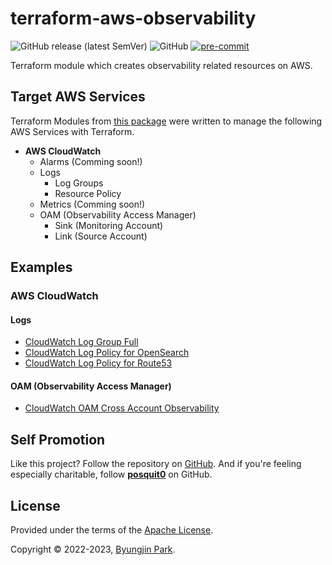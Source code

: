 # terraform-aws-observability

![GitHub release (latest SemVer)](https://img.shields.io/github/v/release/tedilabs/terraform-aws-observability?color=blue&sort=semver&style=flat-square)
![GitHub](https://img.shields.io/github/license/tedilabs/terraform-aws-observability?color=blue&style=flat-square)
[![pre-commit](https://img.shields.io/badge/pre--commit-enabled-brightgreen?logo=pre-commit&logoColor=white&style=flat-square)](https://github.com/pre-commit/pre-commit)

Terraform module which creates observability related resources on AWS.


## Target AWS Services

Terraform Modules from [this package](https://github.com/tedilabs/terraform-aws-observability) were written to manage the following AWS Services with Terraform.

- **AWS CloudWatch**
  - Alarms (Comming soon!)
  - Logs
    - Log Groups
    - Resource Policy
  - Metrics (Comming soon!)
  - OAM (Observability Access Manager)
    - Sink (Monitoring Account)
    - Link (Source Account)


## Examples

### AWS CloudWatch

#### Logs

- [CloudWatch Log Group Full](./examples/cloudwatch-log-group-full)
- [CloudWatch Log Policy for OpenSearch](./examples/cloudwatch-log-policy-es)
- [CloudWatch Log Policy for Route53](./examples/cloudwatch-log-policy-route53)

#### OAM (Observability Access Manager)

- [CloudWatch OAM Cross Account Observability](./examples/cloudwatch-oam-cross-account-observability)


## Self Promotion

Like this project? Follow the repository on [GitHub](https://github.com/tedilabs/terraform-aws-observability). And if you're feeling especially charitable, follow **[posquit0](https://github.com/posquit0)** on GitHub.


## License

Provided under the terms of the [Apache License](LICENSE).

Copyright © 2022-2023, [Byungjin Park](https://www.posquit0.com).
